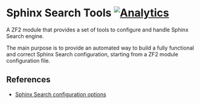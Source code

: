 Sphinx Search Tools [![Analytics](https://ga-beacon.appspot.com/UA-49655829-1/ripaclub/zf2-sphinxsearch-tools)](https://github.com/igrigorik/ga-beacon)
=======================

A ZF2 module that provides a set of tools to configure and handle Sphinx Search engine.

The main purpose is to provide an automated way to build a fully functional and correct Sphinx Search configuration, starting from a ZF2 module configuration file.

## References

- [Sphinx Search configuration options](http://sphinxsearch.com/docs/current.html#conf-reference)